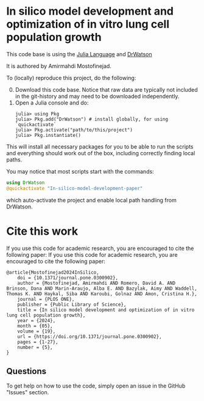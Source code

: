 # In silico model development and optimization of in vitro lung cell population growth

This code base is using the [Julia Language](https://julialang.org/) and
[DrWatson](https://juliadynamics.github.io/DrWatson.jl/stable/)

It is authored by Amirmahdi Mostofinejad.

To (locally) reproduce this project, do the following:

0. Download this code base. Notice that raw data are typically not included in the
   git-history and may need to be downloaded independently.
1. Open a Julia console and do:
   ```
   julia> using Pkg
   julia> Pkg.add("DrWatson") # install globally, for using `quickactivate`
   julia> Pkg.activate("path/to/this/project")
   julia> Pkg.instantiate()
   ```

This will install all necessary packages for you to be able to run the scripts and
everything should work out of the box, including correctly finding local paths.

You may notice that most scripts start with the commands:
```julia
using DrWatson
@quickactivate "In-silico-model-development-paper"
```
which auto-activate the project and enable local path handling from DrWatson.

# Cite this work
If you use this code for academic research, you are encouraged to cite the following paper:
If you use this code for academic research, you are encouraged to cite the following paper:
```
@article{Mostofinejad2024InSilico,
    doi = {10.1371/journal.pone.0300902},
    author = {Mostofinejad, Amirmahdi AND Romero, David A. AND Brinson, Dana AND Marin-Araujo, Alba E. AND Bazylak, Aimy AND Waddell, Thomas K. AND Haykal, Siba AND Karoubi, Golnaz AND Amon, Cristina H.},
    journal = {PLOS ONE},
    publisher = {Public Library of Science},
    title = {In silico model development and optimization of in vitro lung cell population growth},
    year = {2024},
    month = {05},
    volume = {19},
    url = {https://doi.org/10.1371/journal.pone.0300902},
    pages = {1-27},
    number = {5},
}
```

## Questions

To get help on how to use the code, simply open an issue in the GitHub "Issues" section.
